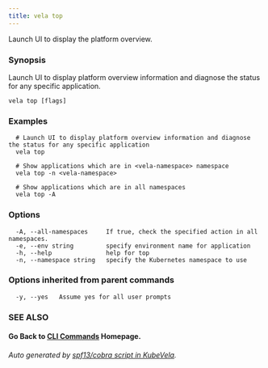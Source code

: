 ```yaml
---
title: vela top
---
```


Launch UI to display the platform overview.

### Synopsis

Launch UI to display platform overview information and diagnose the status for any specific application.

```
vela top [flags]
```

### Examples

```
  # Launch UI to display platform overview information and diagnose the status for any specific application
  vela top
  
  # Show applications which are in <vela-namespace> namespace
  vela top -n <vela-namespace>
  
  # Show applications which are in all namespaces
  vela top -A

```

### Options

```
  -A, --all-namespaces     If true, check the specified action in all namespaces.
  -e, --env string         specify environment name for application
  -h, --help               help for top
  -n, --namespace string   specify the Kubernetes namespace to use
```

### Options inherited from parent commands

```
  -y, --yes   Assume yes for all user prompts
```

### SEE ALSO



#### Go Back to [CLI Commands](vela.md) Homepage.


###### Auto generated by [spf13/cobra script in KubeVela](https://github.com/kubevela/kubevela/tree/master/hack/docgen).
